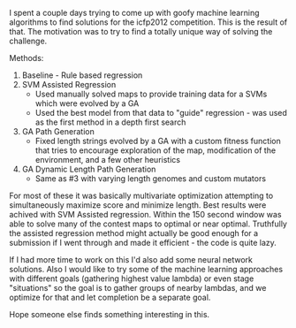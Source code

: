 I spent a couple days trying to come up with goofy machine learning algorithms to find solutions for the icfp2012 competition. This is the result of that. The motivation was to try to find a totally unique way of solving the challenge.


Methods:
1) Baseline - Rule based regression
2) SVM Assisted Regression
	- Used manually solved maps to provide training data for a SVMs which were evolved by a GA
	- Used the best model from that data to "guide" regression - was used as the first method in a depth first search
3) GA Path Generation
	- Fixed length strings evolved by a GA with a custom fitness function that tries to encourage exploration of the map, modification of the environment, and a few other heuristics
4) GA Dynamic Length Path Generation
	- Same as #3 with varying length genomes and custom mutators

For most of these it was basically multivariate optimization attempting to simultaneously maximize score and minimize length. Best results were achived with SVM Assisted regression. Within the 150 second window was able to solve many of the contest maps to optimal or near optimal.  Truthfully the assisted regression method might actually be good enough for a submission if I went through and made it efficient - the code is quite lazy.

If I had more time to work on this I'd also add some neural network solutions. Also I would like to try some of the machine learning approaches with different goals (gathering highest value lambda) or even stage "situations" so the goal is to gather groups of nearby lambdas, and we optimize for that and let completion be a separate goal.

Hope someone else finds something interesting in this.
